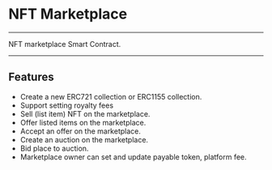 # NFT Marketplace 

---
NFT marketplace Smart Contract.

---

## Features
* Create a new ERC721 collection or ERC1155 collection.
* Support setting royalty fees
* Sell (list item) NFT on the marketplace.
* Offer listed items on the marketplace.
* Accept an offer on the marketplace.
* Create an auction on the marketplace.
* Bid place to auction.
* Marketplace owner can set and update payable token, platform fee.

